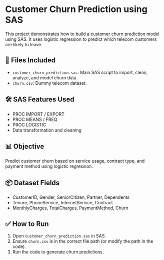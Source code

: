 # Customer Churn Prediction using SAS

This project demonstrates how to build a customer churn prediction model using SAS. It uses logistic regression to predict which telecom customers are likely to leave.

## 📁 Files Included

- `customer_churn_prediction.sas`: Main SAS script to import, clean, analyze, and model churn data.
- `churn.csv`: Dummy telecom dataset.

## 🛠️ SAS Features Used

- PROC IMPORT / EXPORT
- PROC MEANS / FREQ
- PROC LOGISTIC
- Data transformation and cleaning

## 📊 Objective

Predict customer churn based on service usage, contract type, and payment method using logistic regression.

## 📦 Dataset Fields

- CustomerID, Gender, SeniorCitizen, Partner, Dependents
- Tenure, PhoneService, InternetService, Contract
- MonthlyCharges, TotalCharges, PaymentMethod, Churn

## ✅ How to Run

1. Open `customer_churn_prediction.sas` in SAS.
2. Ensure `churn.csv` is in the correct file path (or modify the path in the code).
3. Run the code to generate churn predictions.
